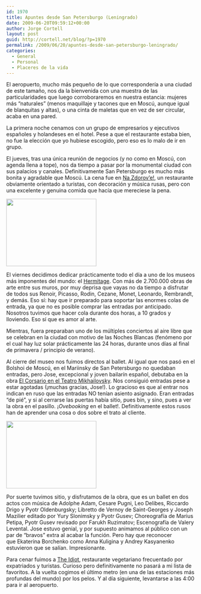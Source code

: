 ```yaml
---
id: 1970
title: Apuntes desde San Petersburgo (Leningrado)
date: 2009-06-20T09:59:12+00:00
author: Jorge Cortell
layout: post
guid: http://cortell.net/blog/?p=1970
permalink: /2009/06/20/apuntes-desde-san-petersburgo-leningrado/
categories:
  - General
  - Personal
  - Placeres de la vida
---
```

El aeropuerto, mucho más pequeño de lo que correspondería a una ciudad de este tamaño, nos da la bienvenida con una muestra de las particularidades que luego corroboraremos en nuestra estancia: mujeres más &#8220;naturales&#8221; (menos maquillaje y tacones que en Moscú, aunque igual de blanquitas y altas), o una cinta de maletas que en vez de ser circular, acaba en una pared.

La primera noche cenamos con un grupo de empresarios y ejecutivos españoles y holandeses en el hotel. Pese a que el restaurante estaba bien, no fue la elección que yo hubiese escogido, pero eso es lo malo de ir en grupo.

El jueves, tras una única reunión de negocios (y no como en Moscú, con agenda llena a tope), nos da tiempo a pasar por la monumental ciudad con sus palacios y canales. Definitivamente San Petersburgo es mucho más bonita y agradable que Moscú. La cena fue en <a title="http://www.concord-catering.ru/" href="http://www.concord-catering.ru/" target="_blank">Na Zdorov&#8217;e!</a>, un restaurante obviamente orientado a turistas, con decoración y música rusas, pero con una excelente y genuina comida que hacía que mereciese la pena.

<img class="aligncenter" title="entrada al Hermitage" src="http://farm4.static.flickr.com/3659/3475818599_c5b833ef2f_m.jpg" alt="" width="240" height="180" />

El viernes decidimos dedicar prácticamente todo el día a uno de los museos más imponentes del mundo: el <a title="http://hermitagemuseum.org/html_En/index.html" href="http://hermitagemuseum.org/html_En/index.html" target="_blank">Hermitage</a>. Con más de 2.700.000 obras de arte entre sus muros, por muy deprisa que vayas no da tiempo a disfrutar de todos sus Renoir, Picasso, Rodin, Cezane, Monet, Leonardo, Rembrandt, y demás. Eso sí: hay que ir preparado para soportar las enormes colas de entrada, ya que no es posible comprar las entradas por anticipado. Nosotros tuvimos que hacer cola durante dos horas, a 10 grados y lloviendo. Eso sí que es amor al arte.

Mientras, fuera preparaban uno de los múltiples conciertos al aire libre que se celebran en la ciudad con motivo de las Noches Blancas (fenómeno por el cual hay luz solar prácticamente las 24 horas, durante unos días al final de primavera / principio de verano).

Al cierre del museo nos fuimos directos al ballet. Al igual que nos pasó en el Bolshoi de Moscú, en el Mariinsky de San Petersburgo no quedaban entradas, pero Jose, excepcional y joven bailarín español, debutaba en la obra <a title="http://www.mikhailovsky.ru/en/afisha/shows.html?date=2009-06-19&sh=245" href="http://www.mikhailovsky.ru/en/afisha/shows.html?date=2009-06-19&sh=245" target="_blank">El Corsario en el Teatro Mikhailovsky</a>. Nos consiguió entradas pese a estar agotadas (¡muchas gracias, Jose!). Lo gracioso es que al entrar nos indican en ruso que las entradas NO tenían asiento asignado. Eran entradas &#8220;de pié&#8221;, y si al cerrarse las puertas había sitio, pues bin, y sino, pues a ver la obra en el pasillo. ¡_Ovebooking_ en el ballet!. Definitivamente estos rusos han de aprender una cosa o dos sobre el trato al cliente.

<img class="aligncenter" title="ballet" src="http://farm3.static.flickr.com/2496/3689159109_94014d0ee6_m.jpg" alt="" width="240" height="180" />

Por suerte tuvimos sitio, y disfrutamos de la obra, que es un ballet en dos actos con música de Adolphe Adam, Cesare Pugni, Leo Delibes, Riccardo Drigo y Pyotr Oldenburgsky; Libretto de Vernoy de Saint-Georges y Joseph Mazilier editado por Yury Slonimsky y Pyotr Gusev; Choreografía de Marius Petipa, Pyotr Gusev revisado por Farukh Ruzimatov; Escenografía de Valery Levental. Jose estuvo genial, y por supuesto animamos al público con un par de &#8220;bravos&#8221; extra al acabar la función. Pero hay que reconocer que Ekaterina Borchenko como Anna Kuligina y Andrey Kasyanenko estuvieron que se salían. Impresionante.

Para cenar fuimos a <a title="http://www.frommers.com/destinations/stpetersburgrussia/D56468.html" href="http://www.frommers.com/destinations/stpetersburgrussia/D56468.html" target="_blank">The Idiot</a>, restaurante vegetariano frecuentado por expatriados y turistas. Curioso pero definitivamente no pasará a mi lista de favoritos. A la vuelta cogimos el último metro (en una de las estaciones más profundas del mundo) por los pelos. Y al día siguiente, levantarse a las 4:00 para ir al aeropuerto.